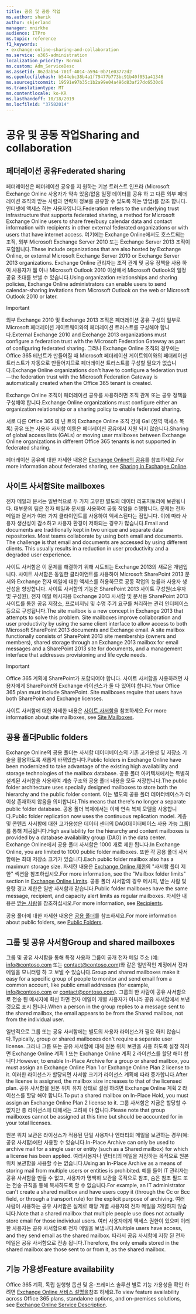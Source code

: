 ```yaml
---
title: 공유 및 공동 작업
ms.author: sharik
author: skjerland
manager: mnirkhe
audience: ITPro
ms.topic: reference
f1_keywords:
- exchange-online-sharing-and-collaboration
ms.service: o365-administration
localization_priority: Normal
ms.custom: Adm_ServiceDesc
ms.assetid: 862dab54-701f-4014-a594-0b71e03772d2
ms.openlocfilehash: b544ebc38b4a1f79477b773bc91b40f051a41346
ms.sourcegitcommit: 19591e97b35c1b2a99e04a496d83af27dc6530d6
ms.translationtype: MT
ms.contentlocale: ko-KR
ms.lasthandoff: 10/18/2019
ms.locfileid: "37582014"
---
```

# <a name="sharing-and-collaboration"></a><span data-ttu-id="2eb01-102">공유 및 공동 작업</span><span class="sxs-lookup"><span data-stu-id="2eb01-102">Sharing and collaboration</span></span>

## <a name="federated-sharing"></a><span data-ttu-id="2eb01-103">페더레이션 공유</span><span class="sxs-lookup"><span data-stu-id="2eb01-103">Federated sharing</span></span>

<span data-ttu-id="2eb01-104">페더레이션은 페더레이션 공유를 지 원하는 기본 트러스트 인프라 (Microsoft Exchange Online 사용자가 약속 있음/없음 일정 데이터를 공유 하 고 다른 외부 페더레이션 조직의 받는 사람과 연락처 정보를 공유할 수 있도록 하는 방법)를 참조 합니다. 인터넷에 액세스 하는 사용자입니다.</span><span class="sxs-lookup"><span data-stu-id="2eb01-104">Federation refers to the underlying trust infrastructure that supports federated sharing, a method for Microsoft Exchange Online users to share free/busy calendar data and contact information with recipients in other external federated organizations or with users that have internet access.</span></span> <span data-ttu-id="2eb01-105">여기에는 Exchange Online에서도 호스트되는 조직, 외부 Microsoft Exchange Server 2010 또는 Exchange Server 2013 조직이 포함됩니다.</span><span class="sxs-lookup"><span data-stu-id="2eb01-105">These include organizations that are also hosted by Exchange Online, or external Microsoft Exchange Server 2010 or Exchange Server 2013 organizations.</span></span> <span data-ttu-id="2eb01-106">Exchange Online 관리자는 조직 관계 및 공유 정책을 사용 하 여 사용자가 웹 이나 Microsoft Outlook 2010 이상에서 Microsoft Outlook의 일정 공유 초대를 보낼 수 있습니다.</span><span class="sxs-lookup"><span data-stu-id="2eb01-106">Using organization relationships and sharing policies, Exchange Online administrators can enable users to send calendar-sharing invitations from Microsoft Outlook on the web or Microsoft Outlook 2010 or later.</span></span>
  
> [!IMPORTANT]
>  <span data-ttu-id="2eb01-107">외부 Exchange 2010 및 Exchange 2013 조직은 페더레이션 공유 구성의 일부로 Microsoft 페더레이션 게이트웨이와의 페더레이션 트러스트를 구성해야 합니다.</span><span class="sxs-lookup"><span data-stu-id="2eb01-107">External Exchange 2010 and Exchange 2013 organizations must configure a federation trust with the Microsoft Federation Gateway as part of configuring federated sharing.</span></span> <span data-ttu-id="2eb01-108">그러나 Exchange Online 조직의 경우에는 Office 365 테넌트가 만들어질 때 Microsoft 페더레이션 게이트웨이와의 페더레이션 트러스트가 자동으로 만들어지므로 페더레이션 트러스트를 구성할 필요가 없습니다.</span><span class="sxs-lookup"><span data-stu-id="2eb01-108">Exchange Online organizations don't have to configure a federation trust—the federation trust with the Microsoft Federation Gateway is automatically created when the Office 365 tenant is created.</span></span> 
>
>  <span data-ttu-id="2eb01-109">Exchange Online 조직이 페더레이션 공유를 사용하려면 조직 관계 또는 공유 정책을 구성해야 합니다.</span><span class="sxs-lookup"><span data-stu-id="2eb01-109">Exchange Online organizations must configure either an organization relationship or a sharing policy to enable federated sharing.</span></span> 
>
>  <span data-ttu-id="2eb01-110">서로 다른 Office 365 테 넌 트의 Exchange Online 조직 간에 Gal (전역 액세스 목록) 공유 또는 사용자 사서함 이동은 페더레이션 공유에서 지원 되지 않습니다.</span><span class="sxs-lookup"><span data-stu-id="2eb01-110">Sharing of global access lists (GALs) or moving user mailboxes between Exchange Online organizations in different Office 365 tenants is not supported in federated sharing.</span></span> 
  
<span data-ttu-id="2eb01-111">페더레이션 공유에 대한 자세한 내용은 [Exchange Online의 공유](https://go.microsoft.com/fwlink/p/?LinkId=271774)를 참조하세요.</span><span class="sxs-lookup"><span data-stu-id="2eb01-111">For more information about federated sharing, see [Sharing in Exchange Online](https://go.microsoft.com/fwlink/p/?LinkId=271774).</span></span>
  
## <a name="site-mailboxes"></a><span data-ttu-id="2eb01-112">사이트 사서함</span><span class="sxs-lookup"><span data-stu-id="2eb01-112">Site mailboxes</span></span>

<span data-ttu-id="2eb01-p103">전자 메일과 문서는 일반적으로 두 가지 고유한 별도의 데이터 리포지토리에 보관됩니다. 대부분의 팀은 전자 메일과 문서를 사용하여 공동 작업을 수행합니다. 문제는 전자 메일과 문서가 여러 가지 클라이언트를 사용하여 액세스된다는 점입니다. 이에 따라 사용자 생산성이 감소하고 사용자 환경이 저하되는 경우가 많습니다.</span><span class="sxs-lookup"><span data-stu-id="2eb01-p103">Email and documents are traditionally kept in two unique and separate data repositories. Most teams collaborate by using both email and documents. The challenge is that email and documents are accessed by using different clients. This usually results in a reduction in user productivity and a degraded user experience.</span></span>
  
<span data-ttu-id="2eb01-p104">사이트 사서함은 이 문제를 해결하기 위해 시도되는 Exchange 2013의 새로운 개념입니다. 사이트 사서함은 동일한 클라이언트를 사용하여 Microsoft SharePoint 2013 문서와 Exchange 전자 메일에 대한 액세스를 허용하므로 공동 작업의 능률과 사용자 생산성을 향상합니다. 사이트 사서함의 기능은 SharePoint 2013 사이트 구성원(소유자 및 구성원), 전자 메일 메시지용 Exchange 2013 사서함 및 문서용 SharePoint 2013 사이트를 통한 공유 저장소, 프로비저닝 및 수명 주기 요구를 처리하는 관리 인터페이스 등으로 구성됩니다.</span><span class="sxs-lookup"><span data-stu-id="2eb01-p104">The site mailbox is a new concept in Exchange 2013 that attempts to solve this problem. Site mailboxes improve collaboration and user productivity by using the same client interface to allow access to both Microsoft SharePoint 2013 documents and Exchange email. A site mailbox functionally consists of SharePoint 2013 site membership (owners and members), shared storage through an Exchange 2013 mailbox for email messages and a SharePoint 2013 site for documents, and a management interface that addresses provisioning and life cycle needs.</span></span>
  
> [!IMPORTANT]
> <span data-ttu-id="2eb01-p105">Office 365 계획에 SharePoint가 포함되어야 합니다. 사이트 사서함을 사용하려면 사용자에게 SharePoint와 Exchange 라이선스가 둘 다 있어야 합니다.</span><span class="sxs-lookup"><span data-stu-id="2eb01-p105">Your Office 365 plan must include SharePoint. Site mailboxes require that users have both SharePoint and Exchange licenses.</span></span> 
  
<span data-ttu-id="2eb01-122">사이트 사서함에 대한 자세한 내용은 [사이트 사서함](https://go.microsoft.com/fwlink/p/?LinkId=271789)을 참조하세요.</span><span class="sxs-lookup"><span data-stu-id="2eb01-122">For more information about site mailboxes, see [Site Mailboxes](https://go.microsoft.com/fwlink/p/?LinkId=271789).</span></span>
  
## <a name="public-folders"></a><span data-ttu-id="2eb01-123">공용 폴더</span><span class="sxs-lookup"><span data-stu-id="2eb01-123">Public folders</span></span>

<span data-ttu-id="2eb01-124">Exchange Online의 공용 폴더는 사서함 데이터베이스의 기존 고가용성 및 저장소 기술을 활용하도록 새롭게 바뀌었습니다.</span><span class="sxs-lookup"><span data-stu-id="2eb01-124">Public folders in Exchange Online have been modernized to take advantage of the existing high availability and storage technologies of the mailbox database.</span></span> <span data-ttu-id="2eb01-125">공용 폴더 아키텍처에서는 특별히 설계된 사서함을 사용하여 계층 구조와 공용 폴더 내용을 모두 저장합니다.</span><span class="sxs-lookup"><span data-stu-id="2eb01-125">The public folder architecture uses specially designed mailboxes to store both the hierarchy and the public folder content.</span></span> <span data-ttu-id="2eb01-126">이는 별도의 공용 폴더 데이터베이스가 더 이상 존재하지 않음을 의미합니다.</span><span class="sxs-lookup"><span data-stu-id="2eb01-126">This means that there's no longer a separate public folder database.</span></span> <span data-ttu-id="2eb01-127">공용 폴더 복제에서는 이제 연속 복제 모델을 사용합니다.</span><span class="sxs-lookup"><span data-stu-id="2eb01-127">Public folder replication now uses the continuous replication model.</span></span> <span data-ttu-id="2eb01-128">계층 및 콘텐츠 사서함에 대한 고가용성은 데이터 센터의 DAG(데이터베이스 사용 가능 그룹)를 통해 제공됩니다.</span><span class="sxs-lookup"><span data-stu-id="2eb01-128">High availability for the hierarchy and content mailboxes is provided by a database availability group (DAG) in the data center.</span></span> <span data-ttu-id="2eb01-129">Exchange Online에서 공용 폴더 사서함은 1000 개로 제한 됩니다.</span><span class="sxs-lookup"><span data-stu-id="2eb01-129">In Exchange Online, you are limited to 1000 public folder mailboxes.</span></span> <span data-ttu-id="2eb01-130">또한 각 공용 폴더 사서함에는 최대 저장소 크기가 있습니다.</span><span class="sxs-lookup"><span data-stu-id="2eb01-130">Each public folder mailbox also has a maximum storage size.</span></span> <span data-ttu-id="2eb01-131">자세한 내용은 [Exchange Online 제한](exchange-online-limits.md)의 "사서함 폴더 제한" 섹션을 참조하십시오.</span><span class="sxs-lookup"><span data-stu-id="2eb01-131">For more information, see the "Mailbox folder limits" section in [Exchange Online Limits](exchange-online-limits.md).</span></span> <span data-ttu-id="2eb01-132">공용 폴더 사서함의 경우 메시지, 받는 사람 및 용량 경고 제한은 일반 사서함과 같습니다.</span><span class="sxs-lookup"><span data-stu-id="2eb01-132">Public folder mailboxes have the same message, recipient, and capacity alert limits as regular mailboxes.</span></span> <span data-ttu-id="2eb01-133">자세한 내용은 [받는 사람](recipients.md)을 참조하십시오.</span><span class="sxs-lookup"><span data-stu-id="2eb01-133">For more information, see [Recipients](recipients.md).</span></span> 
  
<span data-ttu-id="2eb01-134">공용 폴더에 대한 자세한 내용은 [공용 폴더](https://go.microsoft.com/fwlink/p/?LinkId=271790)를 참조하세요.</span><span class="sxs-lookup"><span data-stu-id="2eb01-134">For more information about public folders, see [Public Folders](https://go.microsoft.com/fwlink/p/?LinkId=271790).</span></span>
  
## <a name="group-and-shared-mailboxes"></a><span data-ttu-id="2eb01-135">그룹 및 공유 사서함</span><span class="sxs-lookup"><span data-stu-id="2eb01-135">Group and shared mailboxes</span></span>

<span data-ttu-id="2eb01-136">그룹 및 공유 사서함을 통해 특정 사용자 그룹이 공개 전자 메일 주소 (예: info@contoso.com 또는 contact@contoso.com)와 같은 일반적인 계정에서 전자 메일을 모니터링 하 고 보낼 수 있습니다.</span><span class="sxs-lookup"><span data-stu-id="2eb01-136">Group and shared mailboxes make it easy for a specific group of people to monitor and send email from a common account, like public email addresses (for example, info@contoso.com or contact@contoso.com).</span></span> <span data-ttu-id="2eb01-137">그룹의 한 사람이 공유 사서함으로 전송 된 메시지에 회신 하면 전자 메일이 개별 사용자가 아니라 공유 사서함에서 보낸 것으로 표시 됩니다.</span><span class="sxs-lookup"><span data-stu-id="2eb01-137">When a person in the group replies to a message sent to the shared mailbox, the email appears to be from the Shared mailbox, not from the individual user.</span></span>
  
<span data-ttu-id="2eb01-138">일반적으로 그룹 또는 공유 사서함에는 별도의 사용자 라이선스가 필요 하지 않습니다.</span><span class="sxs-lookup"><span data-stu-id="2eb01-138">Typically, group or shared mailboxes don't require a separate user license.</span></span> <span data-ttu-id="2eb01-139">그러나 그룹 또는 공유 사서함에 대해 원본 위치 보관을 사용 하도록 설정 하려면 Exchange Online 계획 1 또는 Exchange Online 계획 2 라이선스를 할당 해야 합니다.</span><span class="sxs-lookup"><span data-stu-id="2eb01-139">However, to enable In-Place Archive for a group or shared mailbox, you must assign an Exchange Online Plan 1 or Exchange Online Plan 2 license to it.</span></span> <span data-ttu-id="2eb01-140">이러한 라이선스가 할당되면 사서함 크기가 라이선스 계획에 따라 증가합니다.</span><span class="sxs-lookup"><span data-stu-id="2eb01-140">After the license is assigned, the mailbox size increases to that of the licensed plan.</span></span> <span data-ttu-id="2eb01-141">공유 사서함을 원본 위치 유지 상태로 설정 하려면 Exchange Online 계획 2 라이선스를 할당 해야 합니다.</span><span class="sxs-lookup"><span data-stu-id="2eb01-141">To put a shared mailbox on In-Place Hold, you must assign an Exchange Online Plan 2 license to it.</span></span> <span data-ttu-id="2eb01-142">그룹 사서함은 지금은 할당할 수 없지만 총 라이선스에 대해서는 고려해 야 합니다.</span><span class="sxs-lookup"><span data-stu-id="2eb01-142">Please note that group mailboxes cannot be assigned at this time but should be accounted for in your total licenses.</span></span>
  
<span data-ttu-id="2eb01-143">원본 위치 보관은 라이선스가 적용된 단일 사용자나 엔터티의 메일을 보관하는 경우(예: 공유 사서함)에만 사용할 수 있습니다.</span><span class="sxs-lookup"><span data-stu-id="2eb01-143">In-Place Archive can only be used to archive mail for a single user or entity (such as a Shared mailbox) for which a license has been applied.</span></span> <span data-ttu-id="2eb01-144">여러사용자나 엔터티의 메일을 저장하는 목적으로 원본 위치 보관함을 사용할 수는 없습니다.</span><span class="sxs-lookup"><span data-stu-id="2eb01-144">Using an In-Place Archive as a means of storing mail from multiple users or entities is prohibited.</span></span> <span data-ttu-id="2eb01-145">예를 들어 IT 관리자는 공유 사서함을 만들 수 없고, 사용자가 명백히 보관을 목적으로 참조, 숨은 참조 필드 또는 전송 규칙을 통해 복사하도록 할 수 없습니다.</span><span class="sxs-lookup"><span data-stu-id="2eb01-145">For example, an IT administrator can't create a shared mailbox and have users copy it (through the Cc or Bcc field, or through a transport rule) for the explicit purpose of archiving.</span></span> <span data-ttu-id="2eb01-146">여러 사람이 사용하는 공유 사서함은 실제로 해당 개별 사용자의 전자 메일을 저장하지 않습니다.</span><span class="sxs-lookup"><span data-stu-id="2eb01-146">Note that a shared mailbox that multiple people use does not actually store email for those individual users.</span></span> <span data-ttu-id="2eb01-147">여러 사용자에게 액세스 권한이 있으며 이러한 사용자는 공유 사서함으로 전자 메일을 보냅니다.</span><span class="sxs-lookup"><span data-stu-id="2eb01-147">Multiple users have access, and they send email as the shared mailbox.</span></span> <span data-ttu-id="2eb01-148">따라서 공유 사서함에 저장 된 전자 메일은 공유 사서함으로 전송 됩니다.</span><span class="sxs-lookup"><span data-stu-id="2eb01-148">Therefore, the only emails stored in the shared mailbox are those sent to or from it, as the shared mailbox.</span></span>
  
## <a name="feature-availability"></a><span data-ttu-id="2eb01-149">기능 가용성</span><span class="sxs-lookup"><span data-stu-id="2eb01-149">Feature availability</span></span>

<span data-ttu-id="2eb01-150">Office 365 계획, 독립 실행형 옵션 및 온-프레미스 솔루션 별로 기능 가용성을 확인 하려면 [Exchange Online 서비스 설명을](exchange-online-service-description.md)참조 하세요.</span><span class="sxs-lookup"><span data-stu-id="2eb01-150">To view feature availability across Office 365 plans, standalone options, and on-premises solutions, see [Exchange Online Service Description](exchange-online-service-description.md).</span></span>
  

